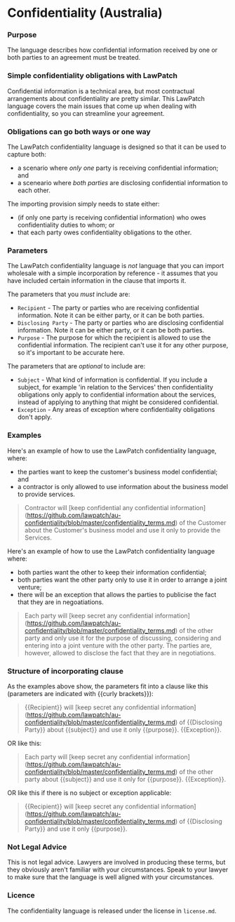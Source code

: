 # Confidentiality (Australia)

### Purpose
The language describes how confidential information received by one or both parties to an agreement must be treated.

### Simple confidentiality obligations with LawPatch
Confidential information is a technical area, but most contractual arrangements about confidentiality are pretty similar. This LawPatch language covers the main issues that come up when dealing with confidentiality, so you can streamline your agreement.

### Obligations can go both ways or one way
The LawPatch confidentiality language is designed so that it can be used to capture both:
- a scenario where *only one* party is receiving confidential information; and
- a sceneario where *both parties* are disclosing confidential information to each other.

The importing provision simply needs to state either:
- (if only one party is receiving confidential information) who owes confidentiality duties to whom; or
- that each party owes confidentiality obligations to the other.

### Parameters 
The LawPatch confidentiality language is *not* language that you can import wholesale with a simple incorporation by reference - it assumes that you have included certain information in the clause that imports it.

The parameters that you *must* include are: 
- `Recipient` - The party or parties who are receiving confidential information. Note it can be either party, or it can be both parties.
- `Disclosing Party` - The party or parties who are disclosing confidential information. Note it can be either party, or it can be both parties.
- `Purpose` - The purpose for which the recipient is allowed to use the confidential information. The recipient can't use it for any other purpose, so it's important to be accurate here.

The parameters that are *optional* to include are:
- `Subject` - What kind of information is confidential. If you include a subject, for example 'in relation to the Services' then confidentiality obligations only apply to confidential information about the services, instead of applying to anything that might be considered confidential. 
- `Exception` - Any areas of exception where confidentiality obligations don't apply.

### Examples

Here's an example of how to use the LawPatch confidentiality language, where:
- the parties want to keep the customer's business model confidential; and
- a contractor is only allowed to use information about the business model to provide services.

> Contractor will [keep confidential any confidential information] (https://github.com/lawpatch/au-confidentiality/blob/master/confidentiality_terms.md) of the Customer about the Customer's business model and use it only to provide the Services.

Here's an example of how to use the LawPatch confidentiality language where:
- both parties want the other to keep their information confidential; 
- both parties want the other party only to use it in order to arrange a joint venture;
- there will be an exception that allows the parties to publicise the fact that they are in negoatiations.

> Each party will [keep secret any confidential information] (https://github.com/lawpatch/au-confidentiality/blob/master/confidentiality_terms.md) of the other party and only use it for the purpose of discussing, considering and entering into a joint venture with the other party. The parties are, however, allowed to disclose the fact that they are in negotiations.

### Structure of incorporating clause

As the examples above show, the parameters fit into a clause like this (parameters are indicated with {{curly brackets}}): 

> {{Recipient}} will [keep secret any confidential information] (https://github.com/lawpatch/au-confidentiality/blob/master/confidentiality_terms.md) of {{Disclosing Party}} about {{subject}} and use it only {{purpose}}. {{Exception}}. 

OR like this: 

> Each party will [keep secret any confidential information] (https://github.com/lawpatch/au-confidentiality/blob/master/confidentiality_terms.md) of the other party about {{subject}} and use it only for {{purpose}}. {{Exception}}.

OR like this if there is no subject or exception applicable:

> {{Recipient}} will [keep secret any confidential information] (https://github.com/lawpatch/au-confidentiality/blob/master/confidentiality_terms.md) of {{Disclosing Party}} and use it only {{purpose}}.

### Not Legal Advice

This is not legal advice.  Lawyers are involved in producing these terms, but they obviously aren't familiar with your circumstances.  Speak to your lawyer to make sure that the language is well aligned with your circumstances.

### Licence

The confidentiality language is released under the license in `license.md`.
